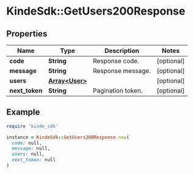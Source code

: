# KindeSdk::GetUsers200Response

## Properties

| Name | Type | Description | Notes |
| ---- | ---- | ----------- | ----- |
| **code** | **String** | Response code. | [optional] |
| **message** | **String** | Response message. | [optional] |
| **users** | [**Array&lt;User&gt;**](User.md) |  | [optional] |
| **next_token** | **String** | Pagination token. | [optional] |

## Example

```ruby
require 'kinde_sdk'

instance = KindeSdk::GetUsers200Response.new(
  code: null,
  message: null,
  users: null,
  next_token: null
)
```

